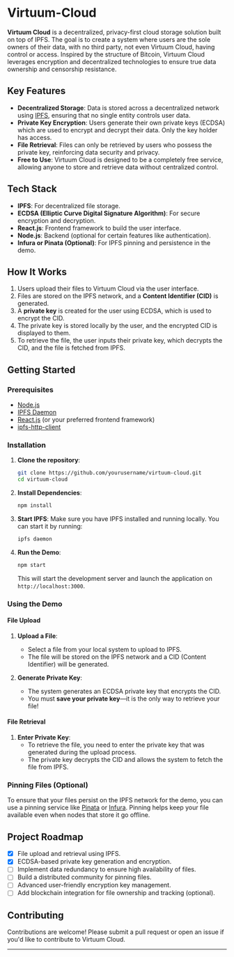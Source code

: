 # Virtuum-Cloud

**Virtuum Cloud** is a decentralized, privacy-first cloud storage solution built on top of IPFS. The goal is to create a system where users are the sole owners of their data, with no third party, not even Virtuum Cloud, having control or access. Inspired by the structure of Bitcoin, Virtuum Cloud leverages encryption and decentralized technologies to ensure true data ownership and censorship resistance.

## Key Features
- **Decentralized Storage**: Data is stored across a decentralized network using [IPFS](https://ipfs.io/), ensuring that no single entity controls user data.
- **Private Key Encryption**: Users generate their own private keys (ECDSA) which are used to encrypt and decrypt their data. Only the key holder has access.
- **File Retrieval**: Files can only be retrieved by users who possess the private key, reinforcing data security and privacy.
- **Free to Use**: Virtuum Cloud is designed to be a completely free service, allowing anyone to store and retrieve data without centralized control.

## Tech Stack
- **IPFS**: For decentralized file storage.
- **ECDSA (Elliptic Curve Digital Signature Algorithm)**: For secure encryption and decryption.
- **React.js**: Frontend framework to build the user interface.
- **Node.js**: Backend (optional for certain features like authentication).
- **Infura or Pinata (Optional)**: For IPFS pinning and persistence in the demo.

## How It Works
1. Users upload their files to Virtuum Cloud via the user interface.
2. Files are stored on the IPFS network, and a **Content Identifier (CID)** is generated.
3. A **private key** is created for the user using ECDSA, which is used to encrypt the CID.
4. The private key is stored locally by the user, and the encrypted CID is displayed to them.
5. To retrieve the file, the user inputs their private key, which decrypts the CID, and the file is fetched from IPFS.

## Getting Started

### Prerequisites
- [Node.js](https://nodejs.org/)
- [IPFS Daemon](https://docs.ipfs.io/install/)
- [React.js](https://reactjs.org/) (or your preferred frontend framework)
- [ipfs-http-client](https://www.npmjs.com/package/ipfs-http-client)

### Installation

1. **Clone the repository**:
    ```bash
    git clone https://github.com/yourusername/virtuum-cloud.git
    cd virtuum-cloud
    ```

2. **Install Dependencies**:
    ```bash
    npm install
    ```

3. **Start IPFS**:
   Make sure you have IPFS installed and running locally. You can start it by running:
    ```bash
    ipfs daemon
    ```

4. **Run the Demo**:
    ```bash
    npm start
    ```

    This will start the development server and launch the application on `http://localhost:3000`.

### Using the Demo

#### File Upload
1. **Upload a File**: 
    - Select a file from your local system to upload to IPFS.
    - The file will be stored on the IPFS network and a CID (Content Identifier) will be generated.
  
2. **Generate Private Key**: 
    - The system generates an ECDSA private key that encrypts the CID.
    - You must **save your private key**—it is the only way to retrieve your file!

#### File Retrieval
1. **Enter Private Key**: 
    - To retrieve the file, you need to enter the private key that was generated during the upload process.
    - The private key decrypts the CID and allows the system to fetch the file from IPFS.

### Pinning Files (Optional)
To ensure that your files persist on the IPFS network for the demo, you can use a pinning service like [Pinata](https://pinata.cloud/) or [Infura](https://infura.io/). Pinning helps keep your file available even when nodes that store it go offline.


## Project Roadmap
- [x] File upload and retrieval using IPFS.
- [x] ECDSA-based private key generation and encryption.
- [ ] Implement data redundancy to ensure high availability of files.
- [ ] Build a distributed community for pinning files.
- [ ] Advanced user-friendly encryption key management.
- [ ] Add blockchain integration for file ownership and tracking (optional).

## Contributing
Contributions are welcome! Please submit a pull request or open an issue if you'd like to contribute to Virtuum Cloud.


---
